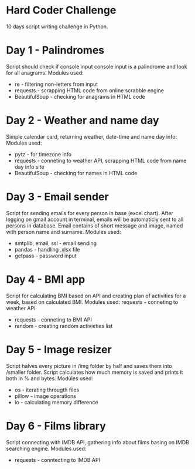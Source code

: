 # Hard Coder Challenge

10 days script writing challenge in Python.

# Day 1 - Palindromes

Script should check if console input console input is a palindrome and look for all anagrams. 
Modules used:
  - re - filtering non-letters from input
  - requests - scrapping HTML code from online scrabble engine
  - BeautifulSoup - checking for anagrams in HTML code

# Day 2 - Weather and name day

Simple calendar card, returning weather, date-time and name day info:
Modules used:
  - pytz - for timezone info
  - requests - conneting to weather API, scrapping HTML code from name day info site
  - BeautifulSoup - checking for names in HTML code
  
 # Day 3 - Email sender
 
Script for sending emails for every person in base (excel chart). After logging on gmail account in terminal, emails will be automaticly sent to all persons in database. Email contains of short message and image, named with person name and surname.
Modules used:
  - smtplib, email, ssl - email sending
  - pandas - handling .xlsx file
  - getpass - password input

# Day 4 - BMI app

Script for calculating BMI based on API and creating plan of activities for a week, based on calculated BMI.
Modules used: requests - conneting to weather API
  -  requests - conneting to BMI API
  -  random - creating random activieties list

# Day 5 - Image resizer
Script halves every picture in /img folder by half and saves them into /smaller folder. Script calculates how much memory is saved and prints it both in % and bytes.
Modules used:
  - os - iterating througth files
  - pillow - image operations
  - io - calculating memory difference

# Day 6 - Films library

Script connecting with IMDB API, gathering info about films basing on IMDB searching engine.
Modules used:
  - requests - conntecting to IMDB API
